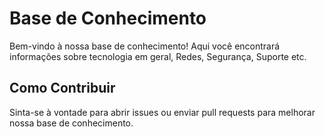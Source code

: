# Base de Conhecimento

Bem-vindo à nossa base de conhecimento! Aqui você encontrará informações sobre tecnologia em geral, Redes, Segurança, Suporte etc.

## Como Contribuir
Sinta-se à vontade para abrir issues ou enviar pull requests para melhorar nossa base de conhecimento.
